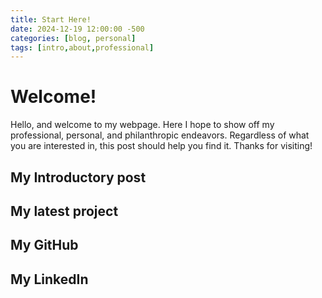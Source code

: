 ```yaml
---
title: Start Here!
date: 2024-12-19 12:00:00 -500
categories: [blog, personal]
tags: [intro,about,professional]
---
```


# Welcome!

Hello, and welcome to my webpage. Here I hope to show off my professional, personal, and philanthropic endeavors. Regardless of what you
are interested in, this post should help you find it. Thanks for visiting!

## My Introductory post

## My latest project

## My GitHub

## My LinkedIn
